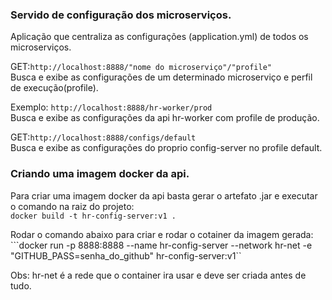 ### Servido de configuração dos microserviços.  
Aplicação que centraliza as configurações (application.yml) de todos os microserviços.


GET:```http://localhost:8888/"nome do microserviço"/"profile"```  
Busca e exibe as configurações de um determinado microserviço e perfil de execução(profile).


Exemplo: ```http://localhost:8888/hr-worker/prod```  
Busca e exibe as configurações da api hr-worker com profile de produção.


GET:```http://localhost:8888/configs/default```  
Busca e exibe as configurações do proprio config-server no profile default.



### Criando uma imagem docker da api.

Para criar uma imagem docker da api basta gerar o artefato .jar e executar o comando na raiz do projeto:  
```docker build -t hr-config-server:v1 .```  

Rodar o comando abaixo para criar e rodar o cotainer da imagem gerada:  
```docker run -p 8888:8888 --name hr-config-server --network hr-net -e "GITHUB_PASS=senha_do_github" hr-config-server:v1``  

Obs: hr-net é a rede que o container ira usar e deve ser criada antes de tudo.